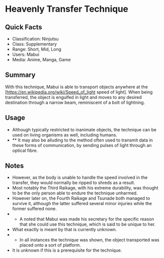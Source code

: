 # Heavenly Transfer Technique

## Quick Facts
- Classification: Ninjutsu
- Class: Supplementary
- Range: Short, Mid, Long
- Users: Mabui
- Media: Anime, Manga, Game

## Summary
With this technique, Mabui is able to transport objects anywhere at the [https://en.wikipedia.org/wiki/Speed_of_light speed of light]. When being transferred, the object is engulfed in light and moves to any desired destination through a narrow beam, reminiscent of a bolt of lightning.

## Usage
- Although typically restricted to inanimate objects, the technique can be used on living organisms as well, including humans.
- ** It may also be alluding to the method often used to transmit data in these forms of communication, by sending pulses of light through an optical fibre.

## Notes
- However, as the body is unable to handle the speed involved in the transfer, they would normally be ripped to shreds as a result.
- Most notably the Third Raikage, with his extreme durability, was thought to be the only person able to endure the technique unharmed.
- However later on, the Fourth Raikage and Tsunade both managed to survive it, although the latter suffered several minor injuries while the former suffered none.
- * A noted that Mabui was made his secretary for the specific reason that she could use this technique, which is said to be unique to her.
- What exactly is meant by that is currently unknown.
- * In all instances the technique was shown, the object transported was placed onto a sort of platform.
- It is unknown if this is a prerequisite for the technique.
